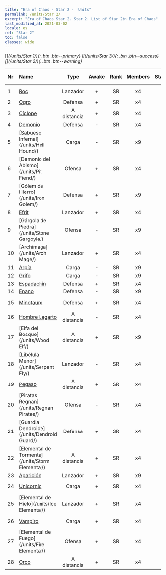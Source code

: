 ```yaml
---
title: "Era of Chaos - Star 2 -  Units"
permalink: /units/Star 2/
excerpt: "Era of Chaos Star 2. Star 2. List of Star 2in Era of Chaos"
last_modified_at: 2021-03-02
locale: es
ref: "Star 2"
toc: false
classes: wide
---
```

 [<i class="fas fa-star"/>](/units/Star 1/){: .btn .btn--primary} [<i class="fas fa-star"/><i class="fas fa-star"/><i class="fas fa-star"/>](/units/Star 3/){: .btn .btn--success} [<i class="fas fa-star"/><i class="fas fa-star"/>](/units/Star 2/){: .btn .btn--warning} 

  | Nr |         Name        |   Type   | Awake |    Rank   |   Members     |  Stars  |  Attack  |     HP    | Awaken Name  |
  |:---|:--------------------|:--------:|:-----:|:---------:|:-------------:|:-------:|:--------:|:---------:|:-------------|
  | 1 | [Roc](/units/Roc/) | Lanzador | + | SR | x4 | <i class="fas fa-star"/><i class="fas fa-star"/> | 792.0 | 4978 |  Ave de Trueno  |
  | 2 | [Ogro](/units/Ogre/) | Defensa | + | SR | x4 | <i class="fas fa-star"/><i class="fas fa-star"/> | 107.6 | 2523 |  Mago Ogro  |
  | 3 | [Cíclope](/units/Cyclops/) | A distancia | + | SR | x4 | <i class="fas fa-star"/><i class="fas fa-star"/> | 678.8 | 5091 |  Cíclope Rey  |
  | 4 | [Demonio](/units/Demon/) | Defensa | - | SR | x4 | <i class="fas fa-star"/><i class="fas fa-star"/> | 114.4 | 2489 |    |
  | 5 | [Sabueso Infernal](/units/Hell Hound/) | Carga | - | SR | x9 | <i class="fas fa-star"/><i class="fas fa-star"/> | 77.8 | 827 |   -   |
  | 6 | [Demonio del Abismo](/units/Pit Fiend/) | Ofensa | + | SR | x4 | <i class="fas fa-star"/><i class="fas fa-star"/> | 174.9 | 1850 |  Señor del Abismo  |
  | 7 | [Gólem de Hierro](/units/Iron Golem/) | Defensa | + | SR | x9 | <i class="fas fa-star"/><i class="fas fa-star"/> | 151.4 | 1850 |  Gólem de Oro  |
  | 8 | [Efrit](/units/Efreeti/) | Lanzador | + | SR | x4 | <i class="fas fa-star"/><i class="fas fa-star"/> | 225.4 | 1446 |  Sultán Efrit  |
  | 9 | [Gárgola de Piedra](/units/Stone Gargoyle/) | Ofensa | - | SR | x9 | <i class="fas fa-star"/><i class="fas fa-star"/> | 48.0 | 300 |    |
  | 10 | [Archimaga](/units/Arch Mage/) | Lanzador | + | SR | x4 | <i class="fas fa-star"/><i class="fas fa-star"/> | 54.6 | 1324 |  Archimaga  |
  | 11 | [Arpía](/units/Harpy/) | Carga | - | SR | x9 | <i class="fas fa-star"/><i class="fas fa-star"/> | 74.0 | 860 |    |
  | 12 | [Grifo](/units/Griffin/) | Carga | - | SR | x9 | <i class="fas fa-star"/><i class="fas fa-star"/> | 151.4 | 1850 |   -   |
  | 13 | [Espadachín](/units/Swordsman/) | Defensa | + | SR | x4 | <i class="fas fa-star"/><i class="fas fa-star"/> | 54.6 | 1324 |  Cruzado  |
  | 14 | [Enano](/units/Dwarf/) | Defensa | - | SR | x9 | <i class="fas fa-star"/><i class="fas fa-star"/> | 54.6 | 1324 |   -   |
  | 15 | [Minotauro](/units/Minotaur/) | Defensa | + | SR | x4 | <i class="fas fa-star"/><i class="fas fa-star"/> | 108.0 | 2725 |  Minotauro Rey  |
  | 16 | [Hombre Lagarto](/units/Lizardman/) | A distancia | - | SR | x4 | <i class="fas fa-star"/><i class="fas fa-star"/> | 174.9 | 1144 |   -   |
  | 17 | [Elfa del Bosque](/units/Wood Elf/) | A distancia | + | SR | x9 | <i class="fas fa-star"/><i class="fas fa-star"/> | 92.4 | 438 |  Gran Elfa  |
  | 18 | [Libélula Menor](/units/Serpent Fly/) | Lanzador | - | SR | x4 | <i class="fas fa-star"/><i class="fas fa-star"/> | 178.3 | 1615 |    |
  | 19 | [Pegaso](/units/Pegasus/) | A distancia | + | SR | x4 | <i class="fas fa-star"/><i class="fas fa-star"/> | 195.1 | 1144 |  Pegaso Plateada  |
  | 20 | [Piratas Regnan](/units/Regnan Pirates/) | Ofensa | - | SR | x4 | <i class="fas fa-star"/><i class="fas fa-star"/> | 99.3 | 695 |  Rey de los Piratas  |
  | 21 | [Guardia Dendroide](/units/Dendroid Guard/) | Defensa | + | SR | x4 | <i class="fas fa-star"/><i class="fas fa-star"/> | 396.0 | 10182 |  Soldado Dendroide  |
  | 22 | [Elemental de Tormenta](/units/Storm Elemental/) | A distancia | + | SR | x4 | <i class="fas fa-star"/><i class="fas fa-star"/> | 99.2 | 662 |  Tormenta de rayos  |
  | 23 | [Aparición](/units/Wight/) | Lanzador | + | SR | x9 | <i class="fas fa-star"/><i class="fas fa-star"/> | 107.5 | 662 |  Espectro  |
  | 24 | [Unicornio](/units/Unicorn/) | Carga | + | SR | x4 | <i class="fas fa-star"/><i class="fas fa-star"/> | 151.4 | 1850 |  Unicornio de Guerra  |
  | 25 | [Elemental de Hielo](/units/Ice Elemental/) | Lanzador | + | SR | x4 | <i class="fas fa-star"/><i class="fas fa-star"/> | 111.0 | 744 |  Espíritu de las Nieves Silencioso  |
  | 26 | [Vampiro](/units/Vampire/) | Carga | + | SR | x4 | <i class="fas fa-star"/><i class="fas fa-star"/> | 74.4 | 910 |  Señor Vampiro  |
  | 27 | [Elemental de Fuego](/units/Fire Elemental/) | Ofensa | + | SR | x4 | <i class="fas fa-star"/><i class="fas fa-star"/> | 195.0 | 1682 |  Elemental de Energía  |
  | 28 | [Orco](/units/Orc/) | A distancia | + | SR | x4 | <i class="fas fa-star"/><i class="fas fa-star"/> | 82.7 | 662 |  Comandante Orco  |
